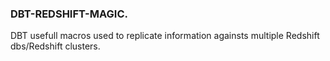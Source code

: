 ### DBT-REDSHIFT-MAGIC.

DBT usefull macros used to replicate information againsts multiple Redshift dbs/Redshift clusters.

